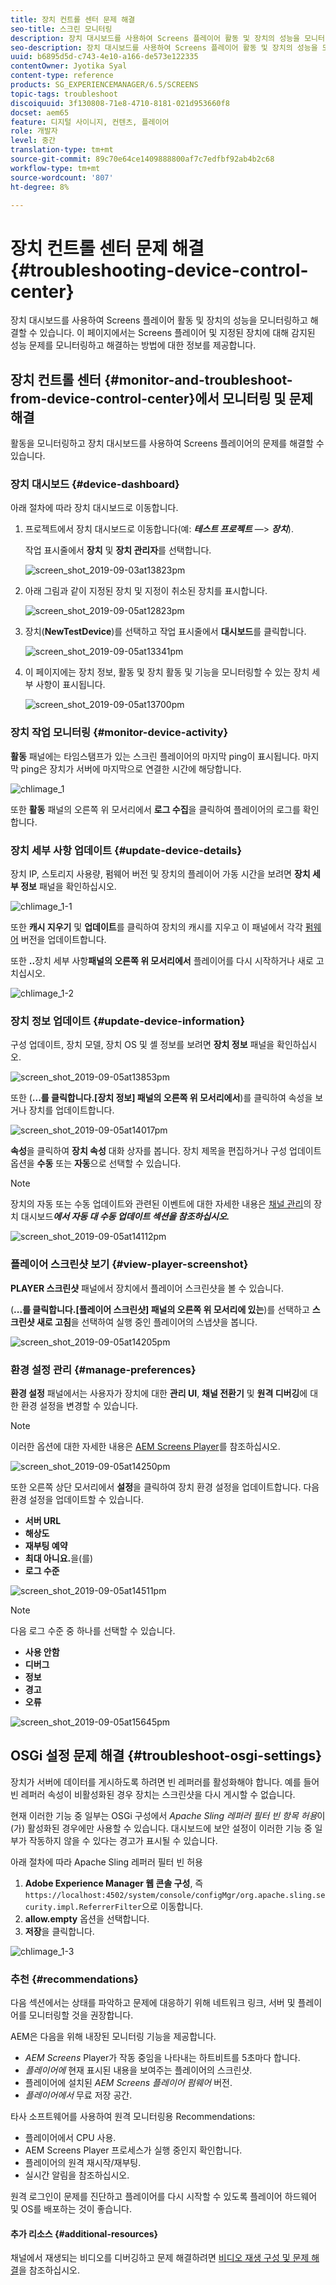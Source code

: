 ```yaml
---
title: 장치 컨트롤 센터 문제 해결
seo-title: 스크린 모니터링
description: 장치 대시보드를 사용하여 Screens 플레이어 활동 및 장치의 성능을 모니터링하고 문제를 해결하려면 이 페이지를 따르십시오.
seo-description: 장치 대시보드를 사용하여 Screens 플레이어 활동 및 장치의 성능을 모니터링하고 문제를 해결하려면 이 페이지를 따르십시오.
uuid: b6895d5d-c743-4e10-a166-de573e122335
contentOwner: Jyotika Syal
content-type: reference
products: SG_EXPERIENCEMANAGER/6.5/SCREENS
topic-tags: troubleshoot
discoiquuid: 3f130808-71e8-4710-8181-021d953660f8
docset: aem65
feature: 디지털 사이니지, 컨텐츠, 플레이어
role: 개발자
level: 중간
translation-type: tm+mt
source-git-commit: 89c70e64ce1409888800af7c7edfbf92ab4b2c68
workflow-type: tm+mt
source-wordcount: '807'
ht-degree: 8%

---
```



# 장치 컨트롤 센터 문제 해결 {#troubleshooting-device-control-center}

장치 대시보드를 사용하여 Screens 플레이어 활동 및 장치의 성능을 모니터링하고 해결할 수 있습니다. 이 페이지에서는 Screens 플레이어 및 지정된 장치에 대해 감지된 성능 문제를 모니터링하고 해결하는 방법에 대한 정보를 제공합니다.

## 장치 컨트롤 센터 {#monitor-and-troubleshoot-from-device-control-center}에서 모니터링 및 문제 해결

활동을 모니터링하고 장치 대시보드를 사용하여 Screens 플레이어의 문제를 해결할 수 있습니다.

### 장치 대시보드 {#device-dashboard}

아래 절차에 따라 장치 대시보드로 이동합니다.

1. 프로젝트에서 장치 대시보드로 이동합니다(예: ***테스트 프로젝트*** —> ***장치***).

   작업 표시줄에서 **장치** 및 **장치 관리자**&#x200B;를 선택합니다.

   ![screen_shot_2019-09-03at13823pm](assets/screen_shot_2019-09-03at13823pm.png)

1. 아래 그림과 같이 지정된 장치 및 지정이 취소된 장치를 표시합니다.

   ![screen_shot_2019-09-05at12823pm](assets/screen_shot_2019-09-05at12823pm.png)

1. 장치(**NewTestDevice**)를 선택하고 작업 표시줄에서 **대시보드**&#x200B;를 클릭합니다.

   ![screen_shot_2019-09-05at13341pm](assets/screen_shot_2019-09-05at13341pm.png)

1. 이 페이지에는 장치 정보, 활동 및 장치 활동 및 기능을 모니터링할 수 있는 장치 세부 사항이 표시됩니다.

   ![screen_shot_2019-09-05at13700pm](assets/screen_shot_2019-09-05at13700pm.png)

### 장치 작업 모니터링 {#monitor-device-activity}

**활동** 패널에는 타임스탬프가 있는 스크린 플레이어의 마지막 ping이 표시됩니다. 마지막 ping은 장치가 서버에 마지막으로 연결한 시간에 해당합니다.

![chlimage_1](assets/chlimage_1.png)

또한 **활동** 패널의 오른쪽 위 모서리에서 **로그 수집**&#x200B;을 클릭하여 플레이어의 로그를 확인합니다.

### 장치 세부 사항 업데이트 {#update-device-details}

장치 IP, 스토리지 사용량, 펌웨어 버전 및 장치의 플레이어 가동 시간을 보려면 **장치 세부 정보** 패널을 확인하십시오.

![chlimage_1-1](assets/chlimage_1-1.png)

또한 **캐시 지우기** 및 **업데이트**&#x200B;를 클릭하여 장치의 캐시를 지우고 이 패널에서 각각 [펌웨어](screens-glossary.md) 버전을 업데이트합니다.

또한 **..**&#x200B;장치 세부 사항&#x200B;**패널의 오른쪽 위 모서리에서** 플레이어를 다시 시작하거나 새로 고치십시오.

![chlimage_1-2](assets/chlimage_1-2.png)

### 장치 정보 업데이트 {#update-device-information}

구성 업데이트, 장치 모델, 장치 OS 및 셸 정보를 보려면 **장치 정보** 패널을 확인하십시오.

![screen_shot_2019-09-05at13853pm](assets/screen_shot_2019-09-05at13853pm.png)

또한 (**...를 클릭합니다.[장치 정보] 패널의 오른쪽 위 모서리에서**)를 클릭하여 속성을 보거나 장치를 업데이트합니다.

![screen_shot_2019-09-05at14017pm](assets/screen_shot_2019-09-05at14017pm.png)

**속성**&#x200B;을 클릭하여 **장치 속성** 대화 상자를 봅니다. 장치 제목을 편집하거나 구성 업데이트 옵션을 **수동** 또는 **자동**&#x200B;으로 선택할 수 있습니다.

>[!NOTE]
>
>장치의 자동 또는 수동 업데이트와 관련된 이벤트에 대한 자세한 내용은 [채널 관리](managing-channels.md)의 장치 대시보드&#x200B;***에서 자동 대 수동 업데이트 섹션을 참조하십시오.***

![screen_shot_2019-09-05at14112pm](assets/screen_shot_2019-09-05at14112pm.png)

### 플레이어 스크린샷 보기 {#view-player-screenshot}

**PLAYER 스크린샷** 패널에서 장치에서 플레이어 스크린샷을 볼 수 있습니다.

(**...를 클릭합니다.[플레이어 스크린샷] 패널의 오른쪽 위 모서리에 있는**)를 선택하고 **스크린샷 새로 고침**&#x200B;을 선택하여 실행 중인 플레이어의 스냅샷을 봅니다.

![screen_shot_2019-09-05at14205pm](assets/screen_shot_2019-09-05at14205pm.png)

### 환경 설정 관리 {#manage-preferences}

**환경 설정** 패널에서는 사용자가 장치에 대한 **관리 UI**, **채널 전환기** 및 **원격 디버깅**&#x200B;에 대한 환경 설정을 변경할 수 있습니다.

>[!NOTE]
>이러한 옵션에 대한 자세한 내용은 [AEM Screens Player](working-with-screens-player.md)를 참조하십시오.

![screen_shot_2019-09-05at14250pm](assets/screen_shot_2019-09-05at14250pm.png)

또한 오른쪽 상단 모서리에서 **설정**&#x200B;을 클릭하여 장치 환경 설정을 업데이트합니다. 다음 환경 설정을 업데이트할 수 있습니다.

* **서버 URL**
* **해상도**
* **재부팅 예약**
* **최대 아니요.**&#x200B;을(를)
* **로그 수준**

![screen_shot_2019-09-05at14511pm](assets/screen_shot_2019-09-05at14511pm.png)

>[!NOTE]
>다음 로그 수준 중 하나를 선택할 수 있습니다.
>* **사용 안함**
>* **디버그**
>* **정보**
>* **경고**
>* **오류**


![screen_shot_2019-09-05at15645pm](assets/screen_shot_2019-09-05at15645pm.png)

## OSGi 설정 문제 해결 {#troubleshoot-osgi-settings}

장치가 서버에 데이터를 게시하도록 하려면 빈 레퍼러를 활성화해야 합니다. 예를 들어 빈 레퍼러 속성이 비활성화된 경우 장치는 스크린샷을 다시 게시할 수 없습니다.

현재 이러한 기능 중 일부는 OSGi 구성에서 *Apache Sling 레퍼러 필터 빈 항목 허용*&#x200B;이(가) 활성화된 경우에만 사용할 수 있습니다. 대시보드에 보안 설정이 이러한 기능 중 일부가 작동하지 않을 수 있다는 경고가 표시될 수 있습니다.

아래 절차에 따라 Apache Sling 레퍼러 필터 빈 허용

1. **Adobe Experience Manager 웹 콘솔 구성**, 즉 `https://localhost:4502/system/console/configMgr/org.apache.sling.security.impl.ReferrerFilter`으로 이동합니다.
1. **allow.empty** 옵션을 선택합니다.
1. **저장**&#x200B;을 클릭합니다.

![chlimage_1-3](assets/chlimage_1-3.png)

### 추천 {#recommendations}

다음 섹션에서는 상태를 파악하고 문제에 대응하기 위해 네트워크 링크, 서버 및 플레이어를 모니터링할 것을 권장합니다.

AEM은 다음을 위해 내장된 모니터링 기능을 제공합니다.

* *AEM Screens* Player가 작동 중임을 나타내는 하트비트를 5초마다 합니다.
* *플레이어에* 현재 표시된 내용을 보여주는 플레이어의 스크린샷.
* 플레이어에 설치된 *AEM Screens 플레이어 펌웨어* 버전.
* *플레이어에서* 무료 저장 공간.

타사 소프트웨어를 사용하여 원격 모니터링용 Recommendations:

* 플레이어에서 CPU 사용.
* AEM Screens Player 프로세스가 실행 중인지 확인합니다.
* 플레이어의 원격 재시작/재부팅.
* 실시간 알림을 참조하십시오.

원격 로그인이 문제를 진단하고 플레이어를 다시 시작할 수 있도록 플레이어 하드웨어 및 OS를 배포하는 것이 좋습니다.

#### 추가 리소스 {#additional-resources}

채널에서 재생되는 비디오를 디버깅하고 문제 해결하려면 [비디오 재생 구성 및 문제 해결](troubleshoot-videos.md)을 참조하십시오.
